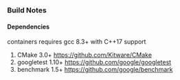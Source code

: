 ### Build Notes
#### Dependencies
containers requires gcc 8.3+ with C++17 support

1. CMake 3.0+ https://github.com/Kitware/CMake
2. googletest 1.10+ https://github.com/google/googletest
3. benchmark 1.5+ https://github.com/google/benchmark
